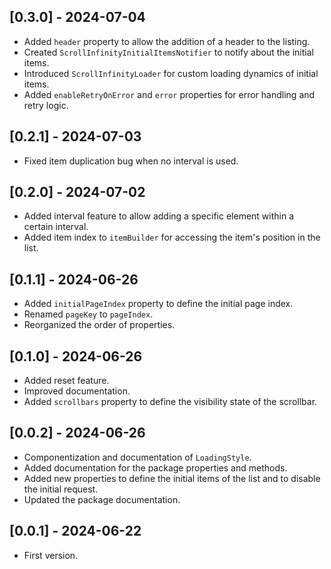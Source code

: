 ## [0.3.0] - 2024-07-04
- Added `header` property to allow the addition of a header to the listing.
- Created `ScrollInfinityInitialItemsNotifier` to notify about the initial items.
- Introduced `ScrollInfinityLoader` for custom loading dynamics of initial items.
- Added `enableRetryOnError` and `error` properties for error handling and retry logic.

## [0.2.1] - 2024-07-03
- Fixed item duplication bug when no interval is used.

## [0.2.0] - 2024-07-02
- Added interval feature to allow adding a specific element within a certain interval.
- Added item index to `itemBuilder` for accessing the item's position in the list.

## [0.1.1] - 2024-06-26
- Added `initialPageIndex` property to define the initial page index.
- Renamed `pageKey` to `pageIndex`.
- Reorganized the order of properties.

## [0.1.0] - 2024-06-26
- Added reset feature.
- Improved documentation.
- Added `scrollbars` property to define the visibility state of the scrollbar.

## [0.0.2] - 2024-06-26
- Componentization and documentation of `LoadingStyle`.
- Added documentation for the package properties and methods.
- Added new properties to define the initial items of the list and to disable the initial request.
- Updated the package documentation.

## [0.0.1] - 2024-06-22
- First version.
